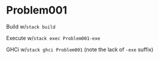 # Problem001

Build w/`stack build`

Execute w/`stack exec Problem001-exe`

GHCi w/`stack ghci Problem001` (note the lack of `-exe` suffix)

